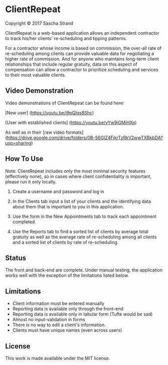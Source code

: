 # ClientRepeat
Copyright &copy; 2017 Sascha Strand

ClientRepeat is a web-based application allows an independent contractor to track his/her clients' re-scheduling and tipping patterns.

For a contractor whose income is based on commission, the over-all rate of re-scheduling among clients can provide valuable data for negotiating a higher rate of commission. And for anyone who maintains long-term client relationships that include regular gratuity, data on this aspect of compensation can allow a contractor to prioritize scheduling and services to their most valuable clients.

## Video Demonstration

Video demonstrations of ClientRepeat can be found here:

[New user]
(https://youtu.be/i9pQlqs8Shc)

[User with established clients]
(https://youtu.be/yYw9iGMiHXo)

As well as in their [raw video formats]
(https://drive.google.com/drive/folders/0B-S6GlZ4FikrTzRkV2wwTXBkbDA?usp=sharing)

## How To Use

Note: ClientRepeat includes only the most minimal security features (effectively none), so in cases where client confidentiality is important, please run it only locally.

1.  Create a username and password and log in

1.  In the Clients tab input a list of your clients and the identifying data about them that is important to you in this application.

1.  Use the form in the New Appointments tab to track each appointment completed.

1.  Use the Reports tab to find a sorted list of clients by average total gratuity as well as the average rate of re-scheduling among all clients and a sorted list of clients by rate of re-scheduling.

## Status

The front and back-end are complete. Under manual testing, the application works well with the exception of the limitations listed below.

## Limitations

* Client information must be entered manually
* Reporting data is available only through the front-end
* Reporting data is available only in tabular form (Tufte would be sad)
* Almost no input-validation in forms
* There is no way to edit a client's information.
* Clients must have unique names (even across users)

## License

This work is made available under the MIT license.
